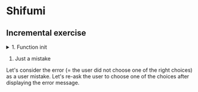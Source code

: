 # Shifumi

## Incremental exercise

<details>
    <summary>1. Function init</summary>
    <p>
    Create a simple Javascript function `shifumi` asking to choose between rock, paper & scissors. If the user did not pick any of the choices, reject it. If the input is correct, print a success message.
    </p>
    <img src="./screens/screen-1.png" />
    <img src="./screens/screen-2.png" />
    <img src="./screens/screen-3.png" />
</details>

1. Just a mistake

Let's consider the error (= the user did not choose one of the right choices) as a user mistake. Let's re-ask the user to choose one of the choices after displaying the error message.
